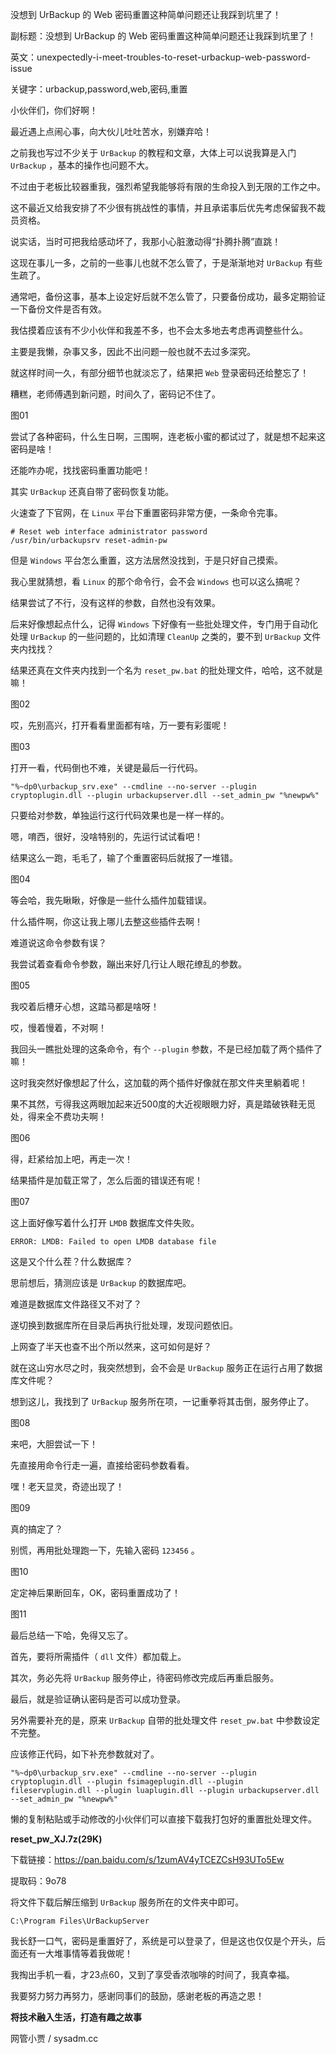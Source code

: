 没想到 UrBackup 的 Web 密码重置这种简单问题还让我踩到坑里了！

副标题：没想到 UrBackup 的 Web 密码重置这种简单问题还让我踩到坑里了！

英文：unexpectedly-i-meet-troubles-to-reset-urbackup-web-password-issue

关键字：urbackup,password,web,密码,重置



小伙伴们，你们好啊！

最近遇上点闹心事，向大伙儿吐吐苦水，别嫌弃哈！



之前我也写过不少关于 `UrBackup` 的教程和文章，大体上可以说我算是入门 `UrBackup` ，基本的操作也问题不大。

不过由于老板比较器重我，强烈希望我能够将有限的生命投入到无限的工作之中。

这不最近又给我安排了不少很有挑战性的事情，并且承诺事后优先考虑保留我不裁员资格。

说实话，当时可把我给感动坏了，我那小心脏激动得“扑腾扑腾”直跳！



这现在事儿一多，之前的一些事儿也就不怎么管了，于是渐渐地对 `UrBackup` 有些生疏了。

通常吧，备份这事，基本上设定好后就不怎么管了，只要备份成功，最多定期验证一下备份文件是否有效。

我估摸着应该有不少小伙伴和我差不多，也不会太多地去考虑再调整些什么。

主要是我懒，杂事又多，因此不出问题一般也就不去过多深究。

就这样时间一久，有部分细节也就淡忘了，结果把 `Web` 登录密码还给整忘了！



糟糕，老师傅遇到新问题，时间久了，密码记不住了。

图01



尝试了各种密码，什么生日啊，三围啊，连老板小蜜的都试过了，就是想不起来这密码是啥！

还能咋办呢，找找密码重置功能吧！

其实 `UrBackup` 还真自带了密码恢复功能。



火速查了下官网，在 `Linux` 平台下重置密码非常方便，一条命令完事。

```
# Reset web interface administrator password
/usr/bin/urbackupsrv reset-admin-pw
```



但是 `Windows` 平台怎么重置，这方法居然没找到，于是只好自己摸索。

我心里就猜想，看 `Linux` 的那个命令行，会不会 `Windows` 也可以这么搞呢？

结果尝试了不行，没有这样的参数，自然也没有效果。



后来好像想起点什么，记得 `Windows` 下好像有一些批处理文件，专门用于自动化处理 `UrBackup` 的一些问题的，比如清理 `CleanUp` 之类的，要不到 `UrBackup` 文件夹内找找？

结果还真在文件夹内找到一个名为 `reset_pw.bat` 的批处理文件，哈哈，这不就是嘛！

图02



哎，先别高兴，打开看看里面都有啥，万一要有彩蛋呢！

图03



打开一看，代码倒也不难，关键是最后一行代码。

```
"%~dp0\urbackup_srv.exe" --cmdline --no-server --plugin cryptoplugin.dll --plugin urbackupserver.dll --set_admin_pw "%newpw%"
```



只要给对参数，单独运行这行代码效果也是一样一样的。

嗯，唷西，很好，没啥特别的，先运行试试看吧！

结果这么一跑，毛毛了，输了个重置密码后就报了一堆错。

图04



等会哈，我先瞅瞅，好像是一些什么插件加载错误。

什么插件啊，你这让我上哪儿去整这些插件去啊！

难道说这命令参数有误？

我尝试着查看命令参数，蹦出来好几行让人眼花缭乱的参数。

图05



我咬着后槽牙心想，这踏马都是啥呀！

哎，慢着慢着，不对啊！

我回头一瞧批处理的这条命令，有个 `--plugin` 参数，不是已经加载了两个插件了嘛！

这时我突然好像想起了什么，这加载的两个插件好像就在那文件夹里躺着呢！

果不其然，亏得我这两眼加起来近500度的大近视眼眼力好，真是踏破铁鞋无觅处，得来全不费功夫啊！

图06



得，赶紧给加上吧，再走一次！

结果插件是加载正常了，怎么后面的错误还有呢！

图07



这上面好像写着什么打开 `LMDB` 数据库文件失败。

```
ERROR: LMDB: Failed to open LMDB database file
```



这是又个什么茬？什么数据库？

思前想后，猜测应该是 `UrBackup` 的数据库吧。

难道是数据库文件路径又不对了？

遂切换到数据库所在目录后再执行批处理，发现问题依旧。



上网查了半天也查不出个所以然来，这可如何是好？

就在这山穷水尽之时，我突然想到，会不会是 `UrBackup` 服务正在运行占用了数据库文件呢？

想到这儿，我找到了 `UrBackup` 服务所在项，一记重拳将其击倒，服务停止了。

图08



来吧，大胆尝试一下！

先直接用命令行走一遍，直接给密码参数看看。

嘿！老天显灵，奇迹出现了！

图09



真的搞定了？

别慌，再用批处理跑一下，先输入密码 `123456` 。

图10



定定神后果断回车，OK，密码重置成功了！

图11



最后总结一下哈，免得又忘了。

首先，要将所需插件（ `dll` 文件）都加载上。

其次，务必先将 `UrBackup` 服务停止，待密码修改完成后再重启服务。

最后，就是验证确认密码是否可以成功登录。



另外需要补充的是，原来 `UrBackup` 自带的批处理文件 `reset_pw.bat` 中参数设定不完整。

应该修正代码，如下补充参数就对了。

```
"%~dp0\urbackup_srv.exe" --cmdline --no-server --plugin cryptoplugin.dll --plugin fsimageplugin.dll --plugin fileservplugin.dll --plugin luaplugin.dll --plugin urbackupserver.dll --set_admin_pw "%newpw%"
```



懒的复制粘贴或手动修改的小伙伴们可以直接下载我打包好的重置批处理文件。

**reset_pw_XJ.7z(29K)**

下载链接：https://pan.baidu.com/s/1zumAV4yTCEZCsH93UTo5Ew

提取码：9o78



将文件下载后解压缩到 `UrBackup` 服务所在的文件夹中即可。

```
C:\Program Files\UrBackupServer
```



我长舒一口气，密码是重置好了，系统是可以登录了，但是这也仅仅是个开头，后面还有一大堆事情等着我做呢！

我掏出手机一看，才23点60，又到了享受香浓咖啡的时间了，我真幸福。

我要努力努力再努力，感谢同事们的鼓励，感谢老板的再造之恩！



**将技术融入生活，打造有趣之故事**

网管小贾 / sysadm.cc